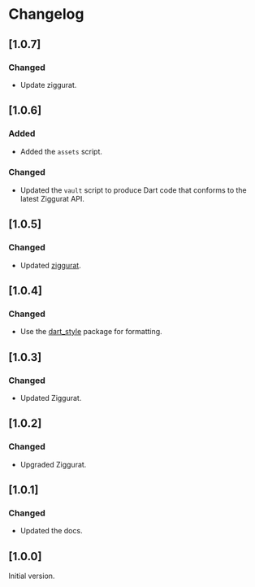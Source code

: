 # Changelog

## [1.0.7]

### Changed

* Update ziggurat.

## [1.0.6]

### Added

* Added the `assets` script.

### Changed

* Updated the `vault` script to produce Dart code that conforms to the latest Ziggurat API.

## [1.0.5]

### Changed

* Updated [ziggurat]([URL](https://pub.dev/packages/ziggurat)).

## [1.0.4]

### Changed

* Use the [dart_style]([URL](https://pub.dev/packages/dart_style)) package for formatting.

## [1.0.3]

### Changed

* Updated Ziggurat.

## [1.0.2]

### Changed

* Upgraded Ziggurat.

## [1.0.1]

### Changed

* Updated the docs.

## [1.0.0]

Initial version.
